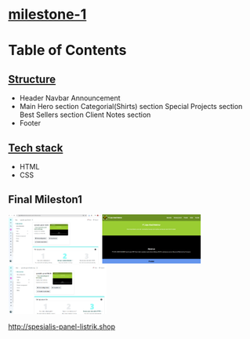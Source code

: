 
# [milestone-1](#milestone-1)


# Table of Contents
## [Structure](#structure)
- Header
Navbar
Announcement
- Main
Hero section
Categorial(Shirts) section
Special Projects section
Best Sellers section
Client Notes section
- Footer

## [Tech stack](#techstack)
- HTML
- CSS

## Final Mileston1

<img src="assets read.me/1.png" height="100">
<img src="assets read.me/2.png" height="100">
<img src="assets read.me/3.png" height="100">

 http://spesialis-panel-listrik.shop